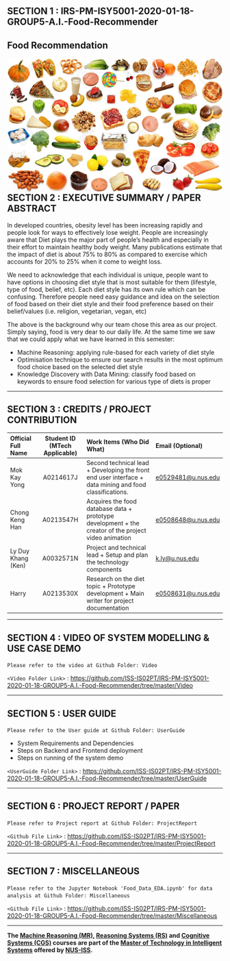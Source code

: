 ## SECTION 1 : IRS-PM-ISY5001-2020-01-18-GROUP5-A.I.-Food-Recommender
## Food Recommendation

<img src="SystemCode/static/food-image.jpg"
     style="float: left; margin-right: 0px;" />

---  

## SECTION 2 : EXECUTIVE SUMMARY / PAPER ABSTRACT

In developed countries, obesity level has been increasing rapidly and people look for ways to effectively lose weight. People are increasingly aware that Diet plays the major part of people’s health and especially in their effort to maintain healthy body weight. Many publications estimate that the impact of diet is about 75% to 80% as compared to exercise which accounts for 20% to 25% when it come to weight loss.

We need to acknowledge that each individual is unique, people want to have options in choosing diet style that is most suitable for them (lifestyle, type of food, belief, etc). Each diet style has its own rule which can be confusing. Therefore people need easy guidance and idea on the selection of food based on their diet style and their food preference based on their belief/values (i.e. religion, vegetarian, vegan, etc)

The above is the background why our team chose this area as our project. Simply saying, food is very dear to our daily life. At the same time we saw that we could apply what we have learned in this semester:
- Machine Reasoning: applying rule-based for each variety of diet style
- Optimisation technique to ensure our search results in the most optimum food choice based on the selected diet style
- Knowledge Discovery with Data Mining: classify food based on keywords to ensure food selection for various type of diets is proper

---

## SECTION 3 : CREDITS / PROJECT CONTRIBUTION

| Official Full Name  | Student ID (MTech Applicable)  | Work Items (Who Did What) | Email (Optional) |
| :------------ |:---------------:| :-----| :-----|
| Mok Kay Yong | A0214617J | Second technical lead + Developing the front end user interface + data mining and food classifications. | e0529481@u.nus.edu |
| Chong Keng Han | A0213547H | Acquires the food database data + prototype development + the creator of the project video animation| e0508648@u.nus.edu |
| Ly Duy Khang (Ken) | A0032571N | Project and technical lead + Setup and plan the technology components | k.ly@u.nus.edu |
| Harry| A0213530X | Research on the diet topic + Prototype development + Main writer for project documentation| e0508631@u.nus.edu |

---

## SECTION 4 : VIDEO OF SYSTEM MODELLING & USE CASE DEMO
`Please refer to the video at Github Folder: Video`

`<Video Folder Link>` : <https://github.com/ISS-IS02PT/IRS-PM-ISY5001-2020-01-18-GROUP5-A.I.-Food-Recommender/tree/master/Video>

---

## SECTION 5 : USER GUIDE
`Please refer to the User guide at Github Folder: UserGuide`
- System Requirements and Dependencies
- Steps on Backend and Frontend deployment
- Steps on running of the system demo

`<UserGuide Folder Link>` : <https://github.com/ISS-IS02PT/IRS-PM-ISY5001-2020-01-18-GROUP5-A.I.-Food-Recommender/tree/master/UserGuide>

---
## SECTION 6 : PROJECT REPORT / PAPER
`Please refer to Project report at Github Folder: ProjectReport`

`<Github File Link>` : <https://github.com/ISS-IS02PT/IRS-PM-ISY5001-2020-01-18-GROUP5-A.I.-Food-Recommender/tree/master/ProjectReport>

---
## SECTION 7 : MISCELLANEOUS
`Please refer to the Jupyter Notebook 'Food_Data_EDA.ipynb' for data analysis at Github Folder: Miscellaneous`


`<Github File Link>` : <https://github.com/ISS-IS02PT/IRS-PM-ISY5001-2020-01-18-GROUP5-A.I.-Food-Recommender/tree/master/Miscellaneous>

---

**The [Machine Reasoning (MR)](https://www.iss.nus.edu.sg/executive-education/course/detail/machine-reasoning "Machine Reasoning"), [Reasoning Systems (RS)](https://www.iss.nus.edu.sg/executive-education/course/detail/reasoning-systems "Reasoning Systems") and [Cognitive Systems (CGS)](https://www.iss.nus.edu.sg/executive-education/course/detail/cognitive-systems-sf "Cognitive Systems") courses are part of the [Master of Technology in Intelligent Systems](https://www.iss.nus.edu.sg/stackable-certificate-programmes/intelligent-systems "Intelligent Reasoning Systems") offered by [NUS-ISS](https://www.iss.nus.edu.sg "Institute of Systems Science, National University of Singapore").**